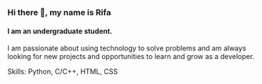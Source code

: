 ### Hi there 👋, my name is Rifa
#### I am an undergraduate student.

 I am passionate about using technology to solve problems and am always looking for new projects and opportunities to learn and grow as a developer.

Skills: Python, C/C++, HTML, CSS
